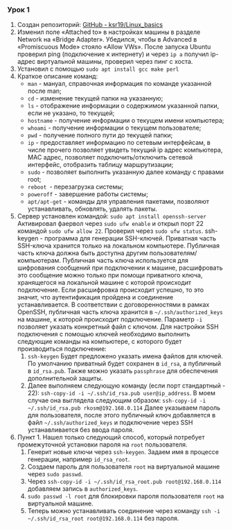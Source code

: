 ### Урок 1
1. Создан репозиторий: [GitHub - ksr19/Linux_basics](https://github.com/ksr19/Linux_basics)
2. Изменил поле «Attached to» в настройках машины в разделе Network на «Bridge Adapter». Убедился, чтобы в Advanced в «Promiscuous Mode» стояло «Allow VWs». После запуска Ubuntu проверил ping (подключение к интернету) и через `ip a` получил ip-адрес виртуальной машины, проверил через пинг с хоста.
3. Установил с помощью `sudo apt install gcc make perl`
4. Краткое описание команд:
	* `man` - мануал, справочная информация по команде указанной после man;
	* `cd` - изменение текущей папки на указанную;
	* `ls` - отображение информации о содержимом указанной папки, если не указано, то текущей;
	* `hostname` - получение информации о текущем имени компьютера;
	* `whoami` - получение информации о текущем пользователе;
	* `pwd` - получение полного пути до текущей папки;
	* `ip` - предоставляет информацию по сетевым интерфейсам, в числе прочего позволяет увидеть текущий ip адрес компьютера, MAC адрес, позволяет подключить/отключить сетевой интерфейс, отобразить таблицу маршрутизации;
	* `sudo` - позволяет выполнить указанную далее команду с правами root;
	* `reboot `- перезагрузка системы;
	* `poweroff` - завершение работы системы;
	* `apt/apt-get` - команды для управления пакетами, позволяют устанавливать, обновлять, удалять пакеты.
5. Сервер установлен командой: `sudo apt install openssh-server`
Активировал фаервол через `sudo ufw enable` и открыл порт 22 командой `sudo ufw allow 22`. Проверил через `sudo ufw status`.
ssh-keygen - программа для генерации SSH-ключей. Приватная часть SSH-ключа хранится только на локальном компьютере. Публичная часть ключа должна быть доступна другим пользователям/компьютерам. Публичная часть ключа используется для шифрования сообщений при подключении к машине, расшифровать это сообщение можно только при помощи приватного ключа, хранящегося на локальной машине c которой происходит подключение. Если расшифровка происходит успешно, то это значит, что аутентификация пройдена и соединение устанавливается. В соответствии с договоренностями в рамках OpenSSH, публичная часть ключа хранится в `~/.ssh/authorized_keys` на машине, к которой происходит подключение. Параметр `-i` позволяет указать конкретный файл с ключом. 
Для настройки SSH подключения с помощью ключей необходимо выполнить следующие команды на компьютере, с которого будет производиться подключение:
	1. `ssh-keygen`  Будет предложено указать имена файлов для ключей. По умолчанию приватный будет сохранен в `id_rsa`, а публичный в `id_rsa.pub`. Также можно указать `passphrase` для обеспечения дополнительной защиты.
	2. Далее выполняем следующую команду (если порт стандартный - 22):
	`ssh-copy-id -i ~/.ssh/id_rsa.pub user@ip_address`.
	В моем случае она выглядела следующим образом:
	`ssh-copy-id -i ~/.ssh/id_rsa.pub rkosm@192.168.0.114`
	Далее указываем пароль для пользователя, после этого публичный 	ключ добавляется в файл `~/.ssh/authorized_keys` и подключение через SSH устанавливается без ввода пароля.
6. Пункт 1. Нашел только следующий способ, который потребует промежуточной установки пароля на `root` пользователя.
	1. Генерит новые ключи через  `ssh-keygen`. Задаем имя в процессе генерации, например `id_rsa_root`.
	2. Создаем пароль для пользователя `root` на виртуальной машине через `sudo passwd`.
	3. Через `ssh-copy-id -i ~/.ssh/id_rsa_root.pub root@192.168.0.114`  добавляем запись в `authorized_keys`.
	4. `sudo passwd -l root` для блокировки пароля пользователя `root` на виртуальной машине.
	5. Теперь можно устанавливать соединение через команду `ssh -i ~/.ssh/id_rsa_root root@192.168.0.114` без пароля.